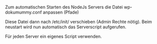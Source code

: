 Zum automatischen Starten des NodeJs Servers die Datei wp-dokumummy.conf anpassen (Pfade)

Diese Datei dann nach /etc/init/ verschieben (Admin Rechte nötig).
Beim neustart wird nun automatisch das Serverscript aufgerufen.

Für jeden Server ein eigenes Script verwenden.